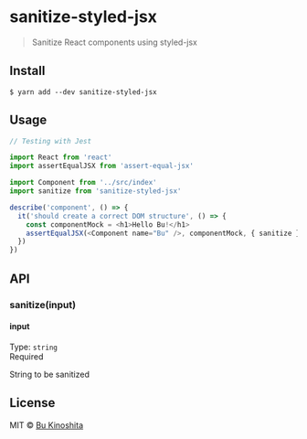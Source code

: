 # sanitize-styled-jsx

> Sanitize React components using styled-jsx


## Install

```
$ yarn add --dev sanitize-styled-jsx
```


## Usage

```js
// Testing with Jest

import React from 'react'
import assertEqualJSX from 'assert-equal-jsx'

import Component from '../src/index'
import sanitize from 'sanitize-styled-jsx'

describe('component', () => {
  it('should create a correct DOM structure', () => {
    const componentMock = <h1>Hello Bu!</h1>
    assertEqualJSX(<Component name="Bu" />, componentMock, { sanitize })
  })
})
```


## API

### sanitize(input)

#### input

Type: `string`<br/>
Required

String to be sanitized


## License

MIT © [Bu Kinoshita](https://bukinoshita.io)
